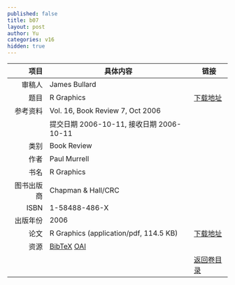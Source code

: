 ```yaml
---
published: false
title: b07
layout: post
author: Yu
categories: v16
hidden: true
---
```


| 项目 | 具体内容 | 链接 |
|---:|---|---|
| 审稿人 | James Bullard| |
| 题目 |R Graphics | [下载地址](http://www.jstatsoft.org/v16/b07/paper) |
| 参考资料 |Vol. 16, Book Review 7, Oct 2006 | |
| | 提交日期 2006-10-11, 接收日期 2006-10-11| | 
| 类别 | Book Review| |
| 作者 | Paul Murrell| |
| 书名| R Graphics| |
| 图书出版商 | Chapman & Hall/CRC| |
| ISBN | 1-58488-486-X| |
| 出版年份 | 2006| |
| 论文 | R Graphics  (application/pdf, 114.5 KB)| [下载地址](http://www.jstatsoft.org/v16/b07/paper) |
| 资源 | [BibTeX](http://www.jstatsoft.org/v16/b07/bibtex) [OAI](http://www.jstatsoft.org/oai?verb=GetRecord&identifier=oai.jstatsoft/v16/b07&prefix=oai_dc)| |
| |  | [返回卷目录]({{site.baseurl}}/volume/v16.html) |